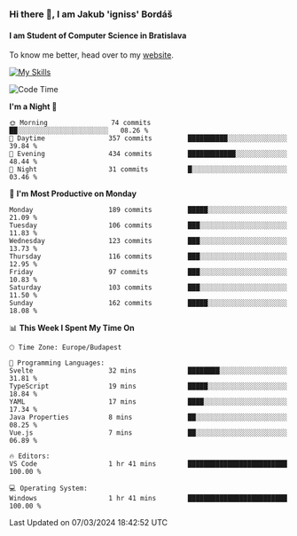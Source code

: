 ### Hi there 👋, I am Jakub 'igniss' Bordáš

#### I am Student of Computer Science in Bratislava
To know me better, head over to my [website](https://bordas.sk).

[![My Skills](https://skillicons.dev/icons?i=js,html,css,figma,svelte,java,kotlin,python,postgresql,typescript,nest,nodejs)](https://bordas.sk)


<!--START_SECTION:waka-->
![Code Time](http://img.shields.io/badge/Code%20Time-1%2C417%20hrs%2038%20mins-blue)

**I'm a Night 🦉** 

```text
🌞 Morning                74 commits          ██░░░░░░░░░░░░░░░░░░░░░░░   08.26 % 
🌆 Daytime                357 commits         ██████████░░░░░░░░░░░░░░░   39.84 % 
🌃 Evening                434 commits         ████████████░░░░░░░░░░░░░   48.44 % 
🌙 Night                  31 commits          █░░░░░░░░░░░░░░░░░░░░░░░░   03.46 % 
```
📅 **I'm Most Productive on Monday** 

```text
Monday                   189 commits         █████░░░░░░░░░░░░░░░░░░░░   21.09 % 
Tuesday                  106 commits         ███░░░░░░░░░░░░░░░░░░░░░░   11.83 % 
Wednesday                123 commits         ███░░░░░░░░░░░░░░░░░░░░░░   13.73 % 
Thursday                 116 commits         ███░░░░░░░░░░░░░░░░░░░░░░   12.95 % 
Friday                   97 commits          ███░░░░░░░░░░░░░░░░░░░░░░   10.83 % 
Saturday                 103 commits         ███░░░░░░░░░░░░░░░░░░░░░░   11.50 % 
Sunday                   162 commits         █████░░░░░░░░░░░░░░░░░░░░   18.08 % 
```


📊 **This Week I Spent My Time On** 

```text
🕑︎ Time Zone: Europe/Budapest

💬 Programming Languages: 
Svelte                   32 mins             ████████░░░░░░░░░░░░░░░░░   31.81 % 
TypeScript               19 mins             █████░░░░░░░░░░░░░░░░░░░░   18.84 % 
YAML                     17 mins             ████░░░░░░░░░░░░░░░░░░░░░   17.34 % 
Java Properties          8 mins              ██░░░░░░░░░░░░░░░░░░░░░░░   08.25 % 
Vue.js                   7 mins              ██░░░░░░░░░░░░░░░░░░░░░░░   06.89 % 

🔥 Editors: 
VS Code                  1 hr 41 mins        █████████████████████████   100.00 % 

💻 Operating System: 
Windows                  1 hr 41 mins        █████████████████████████   100.00 % 
```


 Last Updated on 07/03/2024 18:42:52 UTC
<!--END_SECTION:waka-->
